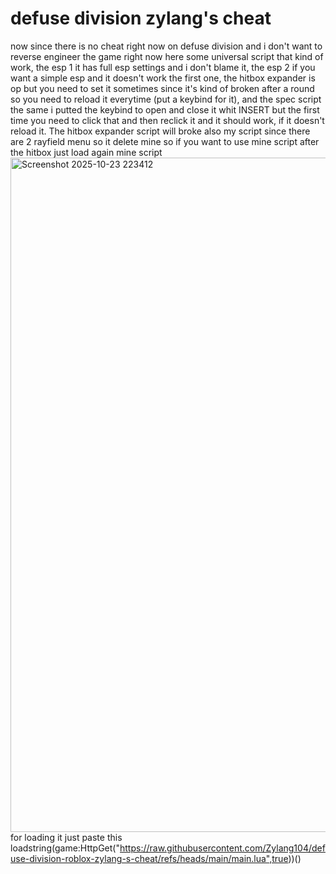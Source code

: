 # defuse division zylang's cheat
now since there is no cheat right now on defuse division and i don't want to reverse engineer the game right now here some universal script that kind of work, the esp 1 it has full esp settings and i don't blame it, the esp 2 if you want a simple esp and it doesn't work the first one, the hitbox expander is op but you need to set it sometimes since it's kind of broken after a round so you need to reload it everytime (put a keybind for it), and the spec script the same i putted the keybind to open and close it whit INSERT but the first time you need to click that and then reclick it and it should work, if it doesn't reload it. The hitbox expander script will broke also my script since there are 2 rayfield menu so it delete mine so if you want to use mine script after the hitbox just load again mine script
<img width="1919" height="1079" alt="Screenshot 2025-10-23 223412" src="https://github.com/user-attachments/assets/4c171f1e-71b3-4b65-9753-54e45fa895d1" />
for loading it just paste this
loadstring(game:HttpGet("https://raw.githubusercontent.com/Zylang104/defuse-division-roblox-zylang-s-cheat/refs/heads/main/main.lua",true))()
